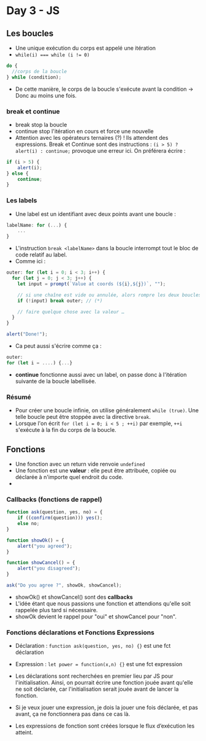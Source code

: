 # Day 3 - JS

## Les boucles

- Une unique exécution du corps est appelé une itération
- `while(i) === while (i != 0)`

```js
do {
  //corps de la boucle
} while (condition);
```

- De cette manière, le corps de la boucle s'exécute avant la condition -> Donc au moins une fois.

### break et continue

- break stop la boucle
- continue stop l'itération en cours et force une nouvelle
- Attention avec les opérateurs ternaires (?) ! Ils attendent des expressions. Break et Continue sont des instructions : `(i > 5) ? alert(i) : continue;` provoque une erreur ici. On préférera écrire :

```js
if (i > 5) {
    alert(i);
} else {
    continue;
}
```

### Les labels

- Une label est un identifiant avec deux points avant une boucle :

```js
labelName: for (...) {
    ...
}
```

- L'instruction `break <labelName>` dans la boucle interrompt tout le bloc de code relatif au label.
- Comme ici :

```js
outer: for (let i = 0; i < 3; i++) {
  for (let j = 0; j < 3; j++) {
    let input = prompt(`Value at coords (${i},${j})`, "");

    // si une chaîne est vide ou annulée, alors rompre les deux boucles
    if (!input) break outer; // (*)

    // faire quelque chose avec la valeur …
  }
}

alert("Done!");
```

- Ca peut aussi s'écrire comme ça :

```js
outer:
for (let i = ....) {...}
```

- **continue** fonctionne aussi avec un label, on passe donc à l'itération suivante de la boucle labellisée.

### Résumé

- Pour créer une boucle infinie, on utilise généralement `while (true)`. Une telle boucle peut être stoppée avec la directive `break`.
- Lorsque l'on écrit `for (let i = 0; i < 5 ; ++i)` par exemple, `++i` s'exécute à la fin du corps de la boucle.

## Fonctions

- Une fonction avec un return vide renvoie `undefined`
- Une fonction est une **valeur** : elle peut être attribuée, copiée ou déclarée à n'importe quel endroit du code.
-

### Callbacks (fonctions de rappel)

```js
function ask(question, yes, no) = {
    if ((confirm(question))) yes();
    else no;
}

function showOk() = {
    alert("you agreed");
}

function showCancel() = {
    alert("you disagreed");
}

ask("Do you agree ?", showOk, showCancel);
```

- showOk() et showCancel() sont des **callbacks**
- L'idée étant que nous passions une fonction et attendions qu'elle soit rappelée plus tard si nécessaire.
- showOk devient le rappel pour "oui" et showCancel pour "non".

### Fonctions déclarations et Fonctions Expressions

- Déclaration : `function ask(question, yes, no) {}` est une fct déclaration
- Expression : `let power = function(x,n) {}` est une fct expression

- Les déclarations sont recherchées en premier lieu par JS pour l'initialisation. Ainsi, on pourrait écrire une fonction jouée avant qu'elle ne soit déclarée, car l'initialisation serait jouée avant de lancer la fonction.
- Si je veux jouer une expression, je dois la jouer une fois déclarée, et pas avant, ça ne fonctionnera pas dans ce cas là.
- Les expressions de fonction sont créées lorsque le flux d’exécution les atteint.

